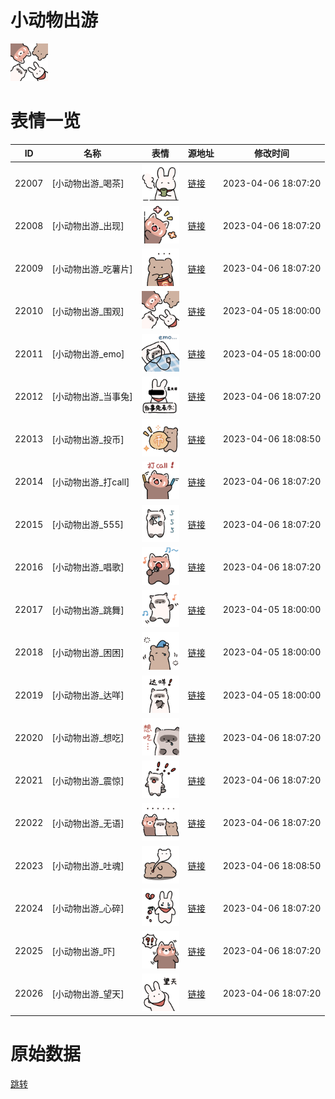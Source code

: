 # 小动物出游

<img src="./cover.png" height="60" alt="cover" />

# 表情一览

|ID|名称|表情|源地址|修改时间|
|----|----|----|----|----|
|22007|[小动物出游_喝茶]|<img src="./pic/022007_%5B小动物出游_喝茶%5D.png" height="60" alt="喝茶"/>|[链接](https://i0.hdslb.com/bfs/garb/cb858544753a900bc0f4d84aa64bfe94fba6e02d.png)|2023-04-06 18:07:20|
|22008|[小动物出游_出现]|<img src="./pic/022008_%5B小动物出游_出现%5D.png" height="60" alt="出现"/>|[链接](https://i0.hdslb.com/bfs/garb/583ae1ab32a4039a6ce4358c10448e01e362c9ae.png)|2023-04-06 18:07:20|
|22009|[小动物出游_吃薯片]|<img src="./pic/022009_%5B小动物出游_吃薯片%5D.png" height="60" alt="吃薯片"/>|[链接](https://i0.hdslb.com/bfs/garb/d90388d0bedbf18ed1b82a7a8b50a1339c6286f7.png)|2023-04-06 18:07:20|
|22010|[小动物出游_围观]|<img src="./pic/022010_%5B小动物出游_围观%5D.png" height="60" alt="围观"/>|[链接](https://i0.hdslb.com/bfs/garb/05ae17370629aa2368d717dd0a205d27eb5912c1.png)|2023-04-05 18:00:00|
|22011|[小动物出游_emo]|<img src="./pic/022011_%5B小动物出游_emo%5D.png" height="60" alt="emo"/>|[链接](https://i0.hdslb.com/bfs/garb/3bb8e8dec2b040711331a630cca8eddb1c52e7e6.png)|2023-04-05 18:00:00|
|22012|[小动物出游_当事兔]|<img src="./pic/022012_%5B小动物出游_当事兔%5D.png" height="60" alt="当事兔"/>|[链接](https://i0.hdslb.com/bfs/garb/bb9e13f6b1f90af67eefb202df42b7a875d1a346.png)|2023-04-06 18:07:20|
|22013|[小动物出游_投币]|<img src="./pic/022013_%5B小动物出游_投币%5D.png" height="60" alt="投币"/>|[链接](https://i0.hdslb.com/bfs/garb/d92a5911c41263378109ec3f760898bdf483f43c.png)|2023-04-06 18:08:50|
|22014|[小动物出游_打call]|<img src="./pic/022014_%5B小动物出游_打call%5D.png" height="60" alt="打call"/>|[链接](https://i0.hdslb.com/bfs/garb/80271e897cb912cd3415ee091028283d1971831d.png)|2023-04-06 18:07:20|
|22015|[小动物出游_555]|<img src="./pic/022015_%5B小动物出游_555%5D.png" height="60" alt="555"/>|[链接](https://i0.hdslb.com/bfs/garb/545b77aada36c44e267204cff787b2948a26d28f.png)|2023-04-06 18:07:20|
|22016|[小动物出游_唱歌]|<img src="./pic/022016_%5B小动物出游_唱歌%5D.png" height="60" alt="唱歌"/>|[链接](https://i0.hdslb.com/bfs/garb/4d08f3918a734cb74ed96c11e36ed86862a7f98c.png)|2023-04-06 18:07:20|
|22017|[小动物出游_跳舞]|<img src="./pic/022017_%5B小动物出游_跳舞%5D.png" height="60" alt="跳舞"/>|[链接](https://i0.hdslb.com/bfs/garb/a4d37a8e0321a1fbcaf481262c756db1ae9276d8.png)|2023-04-05 18:00:00|
|22018|[小动物出游_困困]|<img src="./pic/022018_%5B小动物出游_困困%5D.png" height="60" alt="困困"/>|[链接](https://i0.hdslb.com/bfs/garb/611cd70076dbfa37f0f8b8189a4f6703353c7a96.png)|2023-04-05 18:00:00|
|22019|[小动物出游_达咩]|<img src="./pic/022019_%5B小动物出游_达咩%5D.png" height="60" alt="达咩"/>|[链接](https://i0.hdslb.com/bfs/garb/85d01e62c56631ef46d1a6b0386d727e2eecd3ec.png)|2023-04-05 18:00:00|
|22020|[小动物出游_想吃]|<img src="./pic/022020_%5B小动物出游_想吃%5D.png" height="60" alt="想吃"/>|[链接](https://i0.hdslb.com/bfs/garb/92c8759c7fbf000a87e18896e5f2b772182db15e.png)|2023-04-06 18:07:20|
|22021|[小动物出游_震惊]|<img src="./pic/022021_%5B小动物出游_震惊%5D.png" height="60" alt="震惊"/>|[链接](https://i0.hdslb.com/bfs/garb/9d090a9c854fa09d95307814deb86fe6706dcb39.png)|2023-04-06 18:07:20|
|22022|[小动物出游_无语]|<img src="./pic/022022_%5B小动物出游_无语%5D.png" height="60" alt="无语"/>|[链接](https://i0.hdslb.com/bfs/garb/f2b4fa36995f6d204db20405606b41bb666700a9.png)|2023-04-06 18:07:20|
|22023|[小动物出游_吐魂]|<img src="./pic/022023_%5B小动物出游_吐魂%5D.png" height="60" alt="吐魂"/>|[链接](https://i0.hdslb.com/bfs/garb/faca841ad82053e3f70fb6b2fb4a37c56b5cfd5a.png)|2023-04-06 18:08:50|
|22024|[小动物出游_心碎]|<img src="./pic/022024_%5B小动物出游_心碎%5D.png" height="60" alt="心碎"/>|[链接](https://i0.hdslb.com/bfs/garb/9a1ace6efc4b84fe9fdced49325773081d6f6d1e.png)|2023-04-06 18:07:20|
|22025|[小动物出游_吓]|<img src="./pic/022025_%5B小动物出游_吓%5D.png" height="60" alt="吓"/>|[链接](https://i0.hdslb.com/bfs/garb/439e6222e3f096380cdfdfecc8cafd4f1358b919.png)|2023-04-06 18:07:20|
|22026|[小动物出游_望天]|<img src="./pic/022026_%5B小动物出游_望天%5D.png" height="60" alt="望天"/>|[链接](https://i0.hdslb.com/bfs/garb/d0f4b889a8fde4001fb9738f794d021020da4e6a.png)|2023-04-06 18:07:20|

# 原始数据

[跳转](./raw.json)

